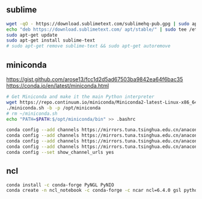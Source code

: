 ## sublime

```bash
wget -qO - https://download.sublimetext.com/sublimehq-pub.gpg | sudo apt-key add -
echo "deb https://download.sublimetext.com/ apt/stable/" | sudo tee /etc/apt/sources.list.d/sublime-text.list
sudo apt-get update
sudo apt-get install sublime-text
# sudo apt-get remove sublime-text && sudo apt-get autoremove
```

<!-- ## anaconda -->
## miniconda

https://gist.github.com/arose13/fcc1d2d5ad67503ba9842ea64f6bac35
https://conda.io/en/latest/miniconda.html

```bash
# Get Miniconda and make it the main Python interpreter
wget https://repo.continuum.io/miniconda/Miniconda2-latest-Linux-x86_64.sh -O miniconda.sh
./miniconda.sh -b -p /opt/miniconda 
# rm ~/miniconda.sh
echo "PATH=$PATH:$/opt/miniconda/bin" >> .bashrc

conda config --add channels https://mirrors.tuna.tsinghua.edu.cn/anaconda/pkgs/free/
conda config --add channels https://mirrors.tuna.tsinghua.edu.cn/anaconda/pkgs/main/
conda config --add channels https://mirrors.tuna.tsinghua.edu.cn/anaconda/cloud/conda-forge/
conda config --add channels https://mirrors.tuna.tsinghua.edu.cn/anaconda/cloud/pytorch/
conda config --set show_channel_urls yes
```

## ncl
```bash
conda install -c conda-forge PyNGL PyNIO
conda create -n ncl_notebook -c conda-forge -c ncar ncl=6.4.0 gsl python=3.6 jupyter
```
